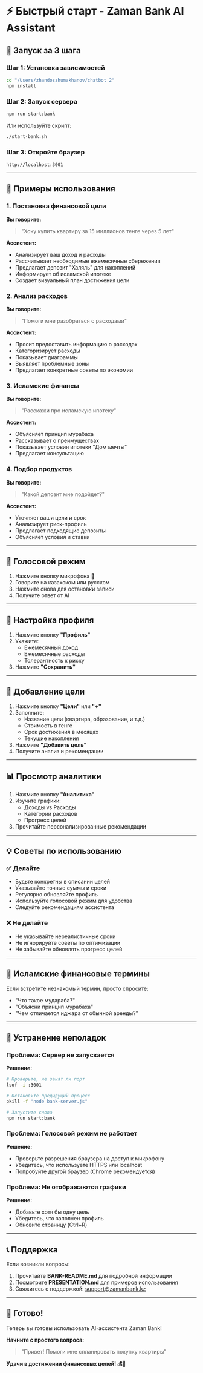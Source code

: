 # ⚡ Быстрый старт - Zaman Bank AI Assistant

## 🚀 Запуск за 3 шага

### Шаг 1: Установка зависимостей
```bash
cd "/Users/zhandoszhumakhanov/chatbot 2"
npm install
```

### Шаг 2: Запуск сервера
```bash
npm run start:bank
```

Или используйте скрипт:
```bash
./start-bank.sh
```

### Шаг 3: Откройте браузер
```
http://localhost:3001
```

---

## 💬 Примеры использования

### 1. Постановка финансовой цели

**Вы говорите:**
> "Хочу купить квартиру за 15 миллионов тенге через 5 лет"

**Ассистент:**
- Анализирует ваш доход и расходы
- Рассчитывает необходимые ежемесячные сбережения
- Предлагает депозит "Халяль" для накоплений
- Информирует об исламской ипотеке
- Создает визуальный план достижения цели

### 2. Анализ расходов

**Вы говорите:**
> "Помоги мне разобраться с расходами"

**Ассистент:**
- Просит предоставить информацию о расходах
- Категоризирует расходы
- Показывает диаграммы
- Выявляет проблемные зоны
- Предлагает конкретные советы по экономии

### 3. Исламские финансы

**Вы говорите:**
> "Расскажи про исламскую ипотеку"

**Ассистент:**
- Объясняет принцип мурабаха
- Рассказывает о преимуществах
- Показывает условия ипотеки "Дом мечты"
- Предлагает консультацию

### 4. Подбор продуктов

**Вы говорите:**
> "Какой депозит мне подойдет?"

**Ассистент:**
- Уточняет ваши цели и срок
- Анализирует риск-профиль
- Предлагает подходящие депозиты
- Объясняет условия и ставки

---

## 🎤 Голосовой режим

1. Нажмите кнопку микрофона 🎤
2. Говорите на казахском или русском
3. Нажмите снова для остановки записи
4. Получите ответ от AI

---

## 👤 Настройка профиля

1. Нажмите кнопку **"Профиль"**
2. Укажите:
   - Ежемесячный доход
   - Ежемесячные расходы
   - Толерантность к риску
3. Нажмите **"Сохранить"**

---

## 🎯 Добавление цели

1. Нажмите кнопку **"Цели"** или **"+"**
2. Заполните:
   - Название цели (квартира, образование, и т.д.)
   - Стоимость в тенге
   - Срок достижения в месяцах
   - Текущие накопления
3. Нажмите **"Добавить цель"**
4. Получите анализ и рекомендации

---

## 📊 Просмотр аналитики

1. Нажмите кнопку **"Аналитика"**
2. Изучите графики:
   - Доходы vs Расходы
   - Категории расходов
   - Прогресс целей
3. Прочитайте персонализированные рекомендации

---

## 💡 Советы по использованию

### ✅ Делайте
- Будьте конкретны в описании целей
- Указывайте точные суммы и сроки
- Регулярно обновляйте профиль
- Используйте голосовой режим для удобства
- Следуйте рекомендациям ассистента

### ❌ Не делайте
- Не указывайте нереалистичные сроки
- Не игнорируйте советы по оптимизации
- Не забывайте обновлять прогресс целей

---

## 🕌 Исламские финансовые термины

Если встретите незнакомый термин, просто спросите:
- "Что такое мудараба?"
- "Объясни принцип мурабаха"
- "Чем отличается иджара от обычной аренды?"

---

## 🔧 Устранение неполадок

### Проблема: Сервер не запускается
**Решение:**
```bash
# Проверьте, не занят ли порт
lsof -i :3001

# Остановите предыдущий процесс
pkill -f "node bank-server.js"

# Запустите снова
npm run start:bank
```

### Проблема: Голосовой режим не работает
**Решение:**
- Проверьте разрешения браузера на доступ к микрофону
- Убедитесь, что используете HTTPS или localhost
- Попробуйте другой браузер (Chrome рекомендуется)

### Проблема: Не отображаются графики
**Решение:**
- Добавьте хотя бы одну цель
- Убедитесь, что заполнен профиль
- Обновите страницу (Ctrl+R)

---

## 📞 Поддержка

Если возникли вопросы:
1. Прочитайте **BANK-README.md** для подробной информации
2. Посмотрите **PRESENTATION.md** для примеров использования
3. Свяжитесь с поддержкой: support@zamanbank.kz

---

## 🎉 Готово!

Теперь вы готовы использовать AI-ассистента Zaman Bank!

**Начните с простого вопроса:**
> "Привет! Помоги мне спланировать покупку квартиры"

**Удачи в достижении финансовых целей! 💰🎯**
